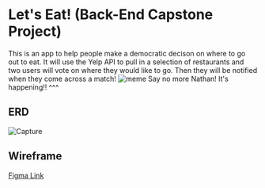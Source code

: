 # Let's Eat! (Back-End Capstone Project)
This is an app to help people make a democratic decison on where to go out to eat. It will use the Yelp API to pull in a selection of restaurants and two users will vote on where they would like to go. Then they will be notified when they come across a match!
![meme](https://user-images.githubusercontent.com/66916708/120119218-219cac80-c15c-11eb-89e2-060393c8c89a.PNG)
Say no more Nathan! It's happening!! ^^^

## ERD
![Capture](https://user-images.githubusercontent.com/66916708/120089058-6cff7e00-c0bc-11eb-95b1-d6745c94a036.PNG)

## Wireframe
[Figma Link](https://www.figma.com/file/8Y2m4wZ04D8z9p2339RMKL/Food-Matcher?node-id=0%3A1)
